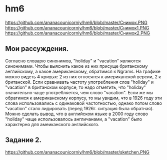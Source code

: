 # hm6
https://github.com/ananacounicorniy/hm6/blob/master/Снимок.PNG
https://github.com/ananacounicorniy/hm6/blob/master/Снимок1.PNG
https://github.com/ananacounicorniy/hm6/blob/master/Снимок2.PNG
## Мои рассуждения.
Согласно словарю синонимов, "holiday" и "vacation" являются синонимами. Чтобы выяснить какое из них присуще британскому английскому, а какое американскому, обратимся к Ngrams. На графике можно видеть 4 кривых: 2 из них относятся к американской версии, 2 к британской. Если сравнивать частоту употребления слов "holiday" и "vacation" в британском корпусе, то надо отметить, что "holiday" значительно чаще употребляется, чем слово "vacation". Если же мы обратимся к американскому корпусу, то мы увидим, что в 1926 году эти слова использовались с одинаковой частотностью, однако потом слово "vacation" стало лидировать (перед 1926г. ситуация была обратная). Можно сделать вывод, что в английском языке в 2000 году слово "holiday" чаще использовалось англичанами, а "vacation" было характерно для амеиканского английского.
## Задание 2.
https://github.com/ananacounicorniy/hm6/blob/master/sketchen.PNG
